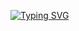 [![Typing SVG](https://readme-typing-svg.herokuapp.com?color=%2336BCF7&lines=Bachelor+of+Information+Systems+and+Technologies,+Far+Eastern+Federal+University)](https://git.io/typing-svg)


<!--
**bezrodnovart03/bezrodnovart03** is a ✨ _special_ ✨ repository because its `README.md` (this file) appears on your GitHub profile.

Here are some ideas to get you started:

- 🔭 I’m currently working on ...
- 🌱 I’m currently learning ...
- 👯 I’m looking to collaborate on ...
- 🤔 I’m looking for help with ...
- 💬 Ask me about ...
- 📫 How to reach me: ...
- 😄 Pronouns: ...
- ⚡ Fun fact: ...
-->
